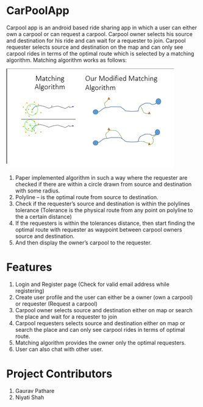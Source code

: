 # CarPoolApp

Carpool app is an android based ride sharing app in which a user can either own a carpool or can request a carpool. Carpool owner selects his source and destination for his ride and can wait for a requester to join. Carpool requester selects source and destination on the map and can only see carpool rides in terms of the optimal route which is selected by a matching algorithm. Matching algorithm works as follows: 

![Algo representation](matching_algorithm.png)
1. Paper implemented algorithm in such a way where the requester are checked if there are within a circle drawn from source and destination with some radius. 
2. Polyline – is the optimal route from source to destination. 
3. Check if the requester’s source and destination is within the polylines tolerance (Tolerance is the physical route from any point on polyline to the a certain distance)
4. If the requesters is within the tolerances distance, then start finding the optimal route with requester as waypoint between carpool owners source and destination. 
5. And then display the owner’s carpool to the requester.

Features
=================

1. Login and Register page (Check for valid email address while registering)
2. Create user profile and the user can either be a owner (own a carpool) or requester (Request a carpool)
3. Carpool owner selects source and destination either on map or search the place and wait for a requester to join
4. Carpool requesters selects source and destination either on map or search the place and can only see carpool rides in terms of optimal route.
5. Matching algorithm provides the owner only the optimal requesters.
6. User can also chat with other user.

Project Contributors
===================

1. Gaurav Pathare
2. Niyati Shah
